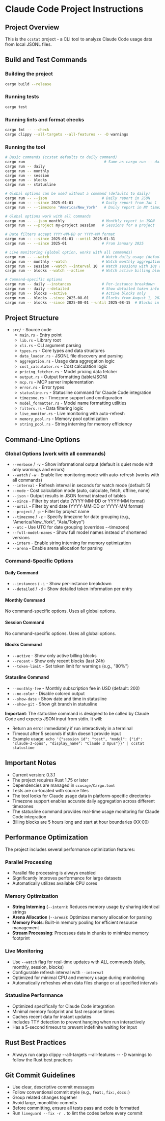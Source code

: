 # Claude Code Project Instructions

## Project Overview
This is the `ccstat` project - a CLI tool to analyze Claude Code usage data from local JSONL files.

## Build and Test Commands

### Building the project
```bash
cargo build --release
```

### Running tests
```bash
cargo test
```

### Running lints and format checks
```bash
cargo fmt -- --check
cargo clippy --all-targets --all-features -- -D warnings
```

### Running the tool
```bash
# Basic commands (ccstat defaults to daily command)
cargo run                                    # Same as cargo run -- daily
cargo run -- daily
cargo run -- monthly
cargo run -- session
cargo run -- blocks
cargo run -- statusline

# Global options can be used without a command (defaults to daily)
cargo run -- --json                         # Daily report in JSON
cargo run -- --since 2025-01-01             # Daily report from Jan 1
cargo run -- --timezone "America/New_York"   # Daily report in NY timezone

# Global options work with all commands
cargo run -- --json monthly                 # Monthly report in JSON
cargo run -- --project my-project session   # Sessions for a project

# Date filters accept YYYY-MM-DD or YYYY-MM format
cargo run -- --since 2025-01-01 --until 2025-01-31
cargo run -- --since 2025-01                # From January 2025

# Live monitoring (global option, works with all commands)
cargo run -- --watch                        # Watch daily usage (default)
cargo run -- monthly --watch                # Watch monthly aggregations
cargo run -- session --watch --interval 10  # Watch sessions with 10s refresh
cargo run -- blocks --watch --active        # Watch active billing blocks

# Command-specific options
cargo run -- daily --instances              # Per-instance breakdown
cargo run -- daily --detailed               # Show detailed token info
cargo run -- blocks --active                # Active blocks only
cargo run -- blocks --since 2025-08-01      # Blocks from August 1, 2025
cargo run -- blocks --since 2025-08-01 --until 2025-08-15  # Blocks in date range
```

## Project Structure
- `src/` - Source code
  - `main.rs` - Entry point
  - `lib.rs` - Library root
  - `cli.rs` - CLI argument parsing
  - `types.rs` - Core types and data structures
  - `data_loader.rs` - JSONL file discovery and parsing
  - `aggregation.rs` - Usage data aggregation logic
  - `cost_calculator.rs` - Cost calculation logic
  - `pricing_fetcher.rs` - Model pricing data fetcher
  - `output.rs` - Output formatting (table/JSON)
  - `mcp.rs` - MCP server implementation
  - `error.rs` - Error types
  - `statusline.rs` - Statusline command for Claude Code integration
  - `timezone.rs` - Timezone support and configuration
  - `model_formatter.rs` - Model name formatting utilities
  - `filters.rs` - Data filtering logic
  - `live_monitor.rs` - Live monitoring with auto-refresh
  - `memory_pool.rs` - Memory pool optimization
  - `string_pool.rs` - String interning for memory efficiency

## Command-Line Options

### Global Options (work with all commands)
- `--verbose` / `-v` - Show informational output (default is quiet mode with only warnings and errors)
- `--watch` / `-w` - Enable live monitoring mode with auto-refresh (works with all commands)
- `--interval` - Refresh interval in seconds for watch mode (default: 5)
- `--mode` - Cost calculation mode (auto, calculate, fetch, offline, none)
- `--json` - Output results in JSON format instead of tables
- `--since` - Filter by start date (YYYY-MM-DD or YYYY-MM format)
- `--until` - Filter by end date (YYYY-MM-DD or YYYY-MM format)
- `--project` / `-p` - Filter by project name
- `--timezone` / `-z` - Specify timezone for date grouping (e.g., "America/New_York", "Asia/Tokyo")
- `--utc` - Use UTC for date grouping (overrides --timezone)
- `--full-model-names` - Show full model names instead of shortened versions
- `--intern` - Enable string interning for memory optimization
- `--arena` - Enable arena allocation for parsing

### Command-Specific Options

#### Daily Command
- `--instances` / `-i` - Show per-instance breakdown
- `--detailed` / `-d` - Show detailed token information per entry

#### Monthly Command
No command-specific options. Uses all global options.

#### Session Command
No command-specific options. Uses all global options.

#### Blocks Command
- `--active` - Show only active billing blocks
- `--recent` - Show only recent blocks (last 24h)
- `--token-limit` - Set token limit for warnings (e.g., "80%")

#### Statusline Command
- `--monthly-fee` - Monthly subscription fee in USD (default: 200)
- `--no-color` - Disable colored output
- `--show-date` - Show date and time in statusline
- `--show-git` - Show git branch in statusline

**Important**: The statusline command is designed to be called by Claude Code and expects JSON input from stdin. It will:
- Return an error immediately if run interactively in a terminal
- Timeout after 5 seconds if stdin doesn't provide input
- Example usage: `echo '{"session_id": "test", "model": {"id": "claude-3-opus", "display_name": "Claude 3 Opus"}}' | ccstat statusline`

## Important Notes
- Current version: 0.3.1
- The project requires Rust 1.75 or later
- Dependencies are managed in `ccusage/Cargo.toml`
- Tests are co-located with source files
- The tool looks for Claude usage data in platform-specific directories
- Timezone support enables accurate daily aggregation across different timezones
- The statusline command provides real-time usage monitoring for Claude Code integration
- Billing blocks are 5 hours long and start at hour boundaries (XX:00)

## Performance Optimization

The project includes several performance optimization features:

### Parallel Processing
- Parallel file processing is always enabled
- Significantly improves performance for large datasets
- Automatically utilizes available CPU cores

### Memory Optimization
- **String Interning** (`--intern`): Reduces memory usage by sharing identical strings
- **Arena Allocation** (`--arena`): Optimizes memory allocation for parsing
- **Memory Pools**: Built-in memory pooling for efficient resource management
- **Stream Processing**: Processes data in chunks to minimize memory footprint

### Live Monitoring
- Use `--watch` flag for real-time updates with ALL commands (daily, monthly, session, blocks)
- Configurable refresh interval with `--interval`
- Optimized for minimal CPU and memory usage during monitoring
- Automatically refreshes when data files change or at specified intervals

### Statusline Performance
- Optimized specifically for Claude Code integration
- Minimal memory footprint and fast response times
- Caches recent data for instant updates
- Includes TTY detection to prevent hanging when run interactively
- Has a 5-second timeout to prevent indefinite waiting for input

## Rust Best Practices
- Always run cargo clippy --all-targets --all-features -- -D warnings to follow the Rust best practices

## Git Commit Guidelines
- Use clear, descriptive commit messages
- Follow conventional commit style (e.g., `feat:`, `fix:`, `docs:`)
- Group related changes together
- Avoid large, monolithic commits
- Before committing, ensure all tests pass and code is formatted
- Run `lineguard --fix -r .` to lint the codes before every commit
